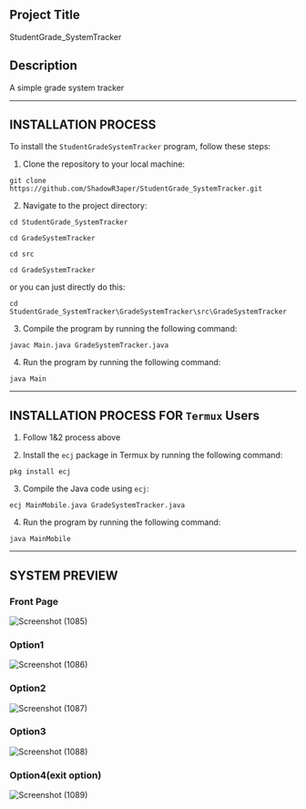 ## Project Title
StudentGrade_SystemTracker


## Description
A simple grade system tracker


-----------------------------------
## INSTALLATION PROCESS
To install the `StudentGradeSystemTracker` program, follow these steps:

1. Clone the repository to your local machine:
```
git clone https://github.com/ShadowR3aper/StudentGrade_SystemTracker.git
```
2. Navigate to the project directory:
```
cd StudentGrade_SystemTracker
```
```
cd GradeSystemTracker
```
```
cd src
```
```
cd GradeSystemTracker
```
or you can just directly do this:
```
cd StudentGrade_SystemTracker\GradeSystemTracker\src\GradeSystemTracker
```
3. Compile the program by running the following command:
```
javac Main.java GradeSystemTracker.java
```
4. Run the program by running the following command:
```
java Main
```


---------------------------------
## INSTALLATION PROCESS FOR `Termux` Users
1. Follow 1&2 process above

2. Install the `ecj` package in Termux by running the following command:
```
pkg install ecj
```
3. Compile the Java code using `ecj`:
```
ecj MainMobile.java GradeSystemTracker.java
```
4. Run the program by running the following command:
```
java MainMobile
```


---------------------------------
## SYSTEM PREVIEW
### Front Page
![Screenshot (1085)](https://github.com/ShadowR3aper/StudentGrade_SystemTracker/assets/123635909/badcc2de-5143-4f2e-8fab-c65085aeb6b8)



### Option1
![Screenshot (1086)](https://github.com/ShadowR3aper/StudentGrade_SystemTracker/assets/123635909/e99b8666-4b4a-4048-9d78-fc4a25c680df)


### Option2
![Screenshot (1087)](https://github.com/ShadowR3aper/StudentGrade_SystemTracker/assets/123635909/c01858bb-6c3e-491c-ad3a-9e50e3e31749)


### Option3
![Screenshot (1088)](https://github.com/ShadowR3aper/StudentGrade_SystemTracker/assets/123635909/445526f3-03d9-43c4-a960-10001d9683fe)


### Option4(exit option)
![Screenshot (1089)](https://github.com/ShadowR3aper/StudentGrade_SystemTracker/assets/123635909/8430c52d-9ca1-49b6-a5ff-466b22bf30ea)







